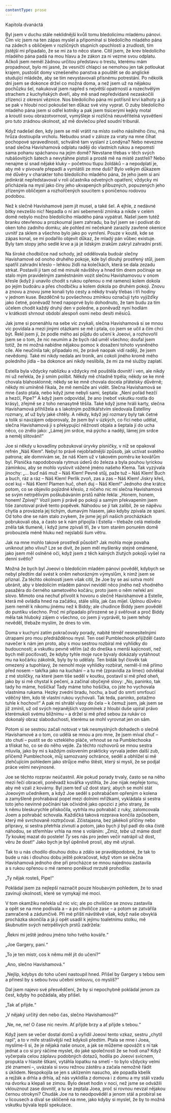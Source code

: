 ```yaml
---
contentType: prose
---
```


Kapitola dvanáctá

  

Byl jsem v duchu stále neklidnější kvůli tomu bledolícímu mladému pánovi. Čím víc jsem na ten zápas myslel a připomínal si bledolícího mladého pána na zádech s obličejem v rozličných stupních opuchlosti a zrudlosti, tím jistější mi připadalo, že se mi za to něco stane. Cítil jsem, že krev bledolícího mladého pána padá na mou hlavu a že zákon za ni vezme svou odplatu. Ačkoli jsem neměl žádnou určitou představu o trestu, kterému mám propadnout, bylo mi jasné, že vesničtí chlapci se nemohou jen tak potloukat krajem, pustošit domy vznešeného panstva a pouštět se do anglické studující mládeže, aby se tím nevystavovali přísnému potrestání. Po několik dní jsem se dokonce držel co možná doma, a než jsem už na nějakou pochůzku šel, nakukoval jsem napřed s největší opatrností a rozechvělým strachem z kuchyňských dveří, aby mě snad nepředvídaně nezaskočili zřízenci z okresní věznice. Nos bledolícího pána mi potřísnil krví kalhoty a já se pak v hloubi noci pokoušel ten důkaz své viny vyprat. O zuby bledolícího mladého pána jsem si odřel kotníky a pak jsem tisícerými kejkly motal a kroutil svou obrazotvornost, vymýšleje si rozličná neuvěřitelná vysvětlení pro tuto zrádnou okolnost, až mě dovlečou před soudní tribunál.

Když nadešel den, kdy jsem se měl vrátit na místo svého násilného činu, má hrůza dostoupila vrcholu. Nebudou snad v záloze za vraty na mne číhat pochopové spravedlnosti, schválně tam vyslaní z Londýna? Nebo nevezme snad slečna Havishamová odplatu raději do vlastních rukou a nepomstí sama pohanu spáchanou na jejím domě? Nevstane třebas v těch svých rubášovitých šatech a nevytáhne pistoli a prostě mě na místě zastřelí? Nebo nenajme si snad nějaké kluky – početnou tlupu žoldáků – a nepodplatí je, aby mě v pivovaře přepadli a vymlátili ze mne duši? Bylo velkým důkazem mé důvěry v charakter toho bledolícího mladého pána, že jeho jsem si ani jedinkrát nepředstavoval v roli účastníka odvetných opatření; vždycky mi přicházela na mysl jako činy jeho ukvapených příbuzných, popuzených jeho zřízeným obličejem a rozhořčených soucitem s poničenou rodovou podobou.

Než k slečně Havishamové jsem jít musel, a také šel. A ejhle, z nedávné bitky nevzešlo nic! Nepadla o ní ani sebemenší zmínka a nikde v celém domě nebylo možno bledolícího mladého pána vypátrat. Našel jsem tutéž branku otevřenou a prozkoumal jsem zahradu, ba byl jsem se i podívat do oken toho zadního domku; ale pohled mi nečekaně zarazily zavřené okenice uvnitř za sklem a všechno bylo jako po vymření. Pouze v koutě, kde se zápas konal, se mi podařilo objevit důkaz, že mladý pán vůbec existuje. Byly tam stopy jeho sedlé krve a já je lidským zrakům zakryl zahradní prstí.

Na široké chodbičce nad schody, jež oddělovala budoár slečny Havishamové od onoho druhého pokoje, kde byl dlouhý prostřený stůl, jsem spatřil zahradní křeslo – lehkou židli na kolečkách, která se dala zezadu strkat. Postavili ji tam od mé minulé návštěvy a hned tím dnem počínaje se stalo mým pravidelným zaměstnáním vozit slečnu Havishamovou v onom křesle (když ji unavilo chodit s rukou opřenou o mé rameno) kolem dokola po jejím budoáru a přes chodbičku a kolem dokola po druhém pokoji. Znovu a znovu a znovu jsme konali tyto cesty a někdy trvaly třebas i tři hodiny v jednom kuse. Bezděčně tu povšechnou zmínkou označuji tyto vyjížďky jako četné, poněvadž hned napoprvé bylo dohodnuto, že tam budu za tím účelem chodit každý druhý den v poledne, a poněvadž nyní hodlám v krátkosti shrnout období alespoň osmi nebo desíti měsíců.

Jak jsme si ponenáhlu na sebe víc zvykali, slečna Havishamová si se mnou víc povídala a mezi jinými otázkami se mě i ptala, co jsem se učil a čím chci být. Řekl jsem jí, že podle mého asi půjdu do učení k Joeovi, a rozhovořil jsem se o tom, že nic neumím a že bych rád uměl všechno; doufal jsem totiž, že mi možná nabídne nějakou pomoc k dosažení tohoto vysněného cíle. Ale neučinila tak; připadalo mi, že právě naopak vidí raději, že jsem nevědomý. Také mi nikdy nedala ani troník, ani cokoli jiného kromě mého poledního jídla – ba dokonce ani nikdy neslíbila, že mi za mé služby zaplatí.

Estella byla vždycky nablízku a vždycky mě pouštěla dovnitř i ven, ale nikdy mi už neřekla, že ji smím políbit. Někdy mě chladně trpěla; někdy se ke mně chovala blahosklonně; někdy se ke mně chovala docela přátelsky důvěrně; někdy mi umíněně říkala, že mě nemůže ani vidět. Slečna Havishamová se mne často ptala, nebo když jsme nebyli sami, šeptala: „Není pořád hezčí a hezčí, Pipe?“ A když jsem odpovídal, že ano (neboť vskutku rostla do krásy), zřejmě se z toho nenasytně těšila. Také když jsme hráli karty, slečna Havishamová přihlížela a s lakotným požitkářstvím sledovala Estelliny rozmary, ať už byly jaké chtěly. A někdy, když její rozmary byly tak četné a tolik si navzájem odporovaly, že jsem byl v úzkých, co říci nebo udělat, slečna Havishamová ji s překypující něžností objala a šeptala jí do ucha něco, co znělo jako: „Lámej jim srdce, má pýcho a naději, lámej jim srdce a neměj slitování!“

Joe si někdy u kovadliny pobzukoval úryvky písničky, v níž se opakoval refrén „Náš Klem“. Nebyl to právě nejobřadnější způsob, jak uctívat svatého patrona; ale domnívám se, že náš Klem už v takovém poměru ke kovářům byl. Písnička napodobovala rytmus úderů do železa a byla pouhou lyrickou záminkou, aby se mohlo vyslovit vážené jméno našeho Klema. Tak vyzývala jinochy: „… buď náš muž – Náš Klem! Pevně stůj, paže tuž – Náš Klem! Buch a buch, ráz a ráz – Náš Klem! Perlík zvoň, zas a zas – Náš Klem! Jiskry křeš, ocel kuj – Náš Klem! Plamen huč, oheň duj – Náš Klem!“ Jednoho dne krátce potom, co se objevilo pojízdné křeslo, z ničeho nic mi slečna Havishamová se svým netrpělivým poškubáváním prstů náhle řekla: „Honem, honem, honem! Zpívej!“ Vozil jsem ji právě po pokoji a samým překvapením jsem tiše zanotoval právě tento popěvek. Náhodou se jí tak zalíbil, že se nápěvu chytla a provázela jej tichým, dumavým hlasem, jako kdyby zpívala ze spaní. Od toho dne se nám stalo zvykem, že jsme jej při našich procházkách pobrukovali oba, a často se k nám připojila i Estella – třebaže celá melodie zněla tak tlumeně, i když jsme zpívali tři, že v tom starém ponurém domě probouzela méně hluku než nejslabší šum větru.

Jak na mne mohlo takové prostředí působit? Jak mohla moje povaha uniknout jeho vlivu? Lze se divit, že jsem měl myšlenky stejně omámené, jako jsem měl oslněné oči, když jsem z těch kalných žlutých pokojů vyšel na denní světlo?

Možná že bych byl Joeovi o bledolícím mladém pánovi pověděl, kdybych se nebyl předtím dal svést k oněm nehorázným výmyslům, k nimž jsem se přiznal. Za těchto okolností jsem však cítil, že Joe by se asi sotva mohl ubránit, aby v bledolícím mladém pánovi neviděl něco jiného než vhodného pasažéra do černého sametového kočáru; proto jsem o něm neřekl ani slovo. Mimoto ona nechuť přivolit k hovoru o slečně Havishamové a Estelle, která mě ovládla hned na začátku, stále sílila, jak čas míjel. Úplnou důvěru jsem neměl k nikomu jinému než k Biddy; ale chudince Biddy jsem pověděl do puntíku všechno. Proč mi připadalo přirozené se jí svěřovat a proč Biddy měla tak hluboký zájem o všechno, co jsem jí vyprávěl, to jsem tehdy nevěděl, třebaže myslím, že dnes to vím.

Doma v kuchyni zatím pokračovaly porady, nabité téměř nesnesitelnými útrapami pro mou předrážděnou mysl. Ten osel Pumblechook přijížděl často navečer k nám jen proto, aby s mou sestrou rozbíral mé vyhlídky do budoucnosti; a vskutku pevně věřím (až do dneška s menší kajícností, než bych měl pociťovat), že kdyby tyhle moje ruce bývaly dokázaly vytáhnout mu na kočárku zákolník, byly by to udělaly. Ten bídák byl člověk tak omezený a tupohlavý, že nemohl moje vyhlídky rozbírat, neměl-li mě přímo před nosem – takřka jako na kuchání – a tu mě (zpravidla za límec) odvlékal z mé stoličky, na které jsem tiše seděl v koutku, postavil si mě před oheň, jako by si mě chystal k pečení, a začínal obyčejně slovy: „No, paninko, tak tady ho máme, hošíčka! Tady máme toho hošíčka, co jste ho vychovala vlastníma rukama. Hezky zvedni bradu, hochu, a buď do smrti smrťoucí vděčný těm, kdo tě vlastní rukou vychovali. Tak teda, paninko, potažmo tuhle k hochovi!“ A pak mi shrábl vlasy do čela – k čemuž jsem, jak jsem se již zmínil, už od svých nejranějších vzpomínek z hloubi duše upíral právo kterémukoli svému bližnímu – a držel si mě před sebou za rukáv co dokonalý obraz slaboduchosti, kterému se mohl vyrovnat jen on sám.

Potom si se sestrou začali notovat v tak nesmyslných dohadech o slečně Havishamové a o tom, co udělá se mnou a pro mne, že jsem míval chuť – sto chutí – pustit se do vzteklého pláče, vrhnout se na Pumblechooka a třískat ho, co se do něho vejde. Za těchto rozhovorů se mnou sestra mluvila, jako by mi s každým oslovením prakticky vyrvala jeden další zub, přičemž Pumblechook, můj samozvaný ochránce, seděl a obhlížel si mě zlehčujícím pohledem jako strůjce mého štěstí, který si myslí, že se podjal práce velmi nevýnosné.

Joe se těchto rozprav neúčastnil. Ale pokud porady trvaly, často se na něho mezi řečí obraceli, poněvadž kovářka vystihla, že Joe nijak nepřeje tomu, aby mě vzali z kovárny. Byl jsem teď už dost starý, abych se mohl stát Joeovým učedníkem, a když Joe seděl s pohrabáčem opřeným o kolena a zamyšleně prohrabával popel mezi dolními mřížkami, vykládala si sestra toto jeho nevinné počínání tak očividně jako opozici z jeho strany, že k němu bleskurychle přiskočila, vytrhla mu pohrabáč z ruky, zalomcovala Joem a pohrabáč schovala. Každičká taková rozprava končila způsobem, který mě svrchovaně roztrpčoval. Zčistajasna, bez jakékoli příčiny nebo přípravy, si sestra přetrhla zívnutí a potom, jako bych jí byl padl do oka čistě náhodou, se střemhlav vrhla na mne s voláním: „Zmiz, _tebe_ už máme dost! _Ty_ koukej mazat do postele! _Ty_ ses nás pro jeden večír natrápil už dost, věru že dost!“ Jako bych je byl úpěnlivě prosil, aby mě utýrali.

Tak to u nás chodilo dlouhou dobu a zdálo se pravděpodobné, že tak to bude u nás i dlouhou dobu ještě pokračovat, když vtom se slečna Havishamová jednoho dne při procházce se mnou najednou zastavila a s rukou opřenou o mé rameno poněkud mrzutě prohodila:

„Ty nějak rosteš, Pipe!“

Pokládal jsem za nejlepší naznačit pouze hloubavým pohledem, že to snad zavinují okolnosti, které se vymykají mé moci.

V tom okamžiku neřekla už nic víc; ale po chviličce se znovu zastavila a opět se na mne podívala a – a po chviličce zase – a potom se zatvářila zamračeně a zádumčivě. Při mé příští návštěvě však, když naše obvyklá procházka skončila a já ji opět usadil k jejímu toaletnímu stolku, mě škubnutím svých netrpělivých prstů zadržela:

„Řekni mi ještě jednou jméno toho tvého kováře.“

„Joe Gargery, paní.“

„To je ten mistr, cos k němu měl jít do učení?“

„Ano, slečno Havishamová.“

„Nejlíp, kdybys do toho učení nastoupil hned. Přišel by Gargery s tebou sem a přinesl by s sebou tvou učební smlouvu, co myslíš?“

Dal jsem najevo své přesvědčení, že by si nepochybně pokládal jenom za čest, kdyby ho požádala, aby přišel.

„Tak ať přijde.“

„V nějaký určitý den nebo čas, slečno Havishamová?“

„Ne, ne, ne! O čase nic nevím. Ať přijde brzy a ať přijde s tebou.“

Když jsem se večer dostal domů a vyřídil Joeovi tento vzkaz, sestru „chytil rapl“, a to v míře strašlivější než kdykoli předtím. Ptala se mne i Joea, myslíme-li si, že je nějaká naše onuce, a jak se můžeme opovážit s ní tak jednat a co si prý ráčíme myslet, do jaké společnosti že se hodí ona? Když vyčerpala celou záplavu podobných dotazů, hodila po Joeovi svícnem, propukla v hlasité štkaní, vytáhla lopatku na smetí – to bylo vždycky velmi zlé znamení –, uvázala si svou režnou zástěru a začala nemožně řádit s úklidem. Nespokojila se jen s uklízením nasucho, ale popadla kbelík a rejžák a drhla a drhla, až nás vyklidila z domova i z domu a my stáli vzadu na dvorku a klepali se zimou. Bylo deset hodin v noci, než jsme se odvážili vklouznout zase dovnitř, a tu se zeptala Joea, proč si rovnou nevzal nějakou černou otrokyni? Chudák Joe na to neodpověděl a jenom stál a probíral se v licousech a díval se sklíčeně na mne, jako kdyby si myslel, že by to možná vskutku bývala lepší spekulace.
